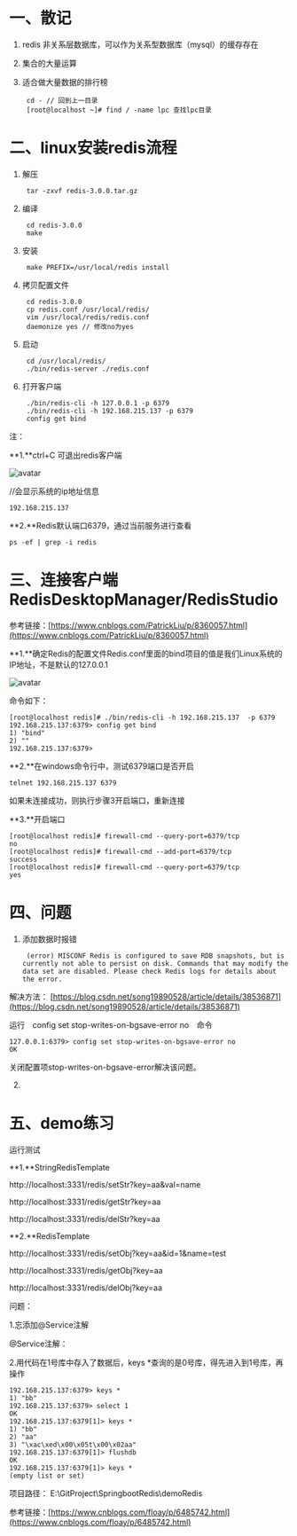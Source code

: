 # 一、散记 #

1. redis 非关系层数据库，可以作为关系型数据库（mysql）的缓存存在
2. 集合的大量运算
3. 适合做大量数据的排行榜

		cd - // 回到上一目录
		[root@localhost ~]# find / -name lpc 查找lpc目录


# 二、linux安装redis流程 #

1. 解压

		tar -zxvf redis-3.0.0.tar.gz

2. 编译

    	cd redis-3.0.0
    	make

3. 安装

      	make PREFIX=/usr/local/redis install

4. 拷贝配置文件

		cd redis-3.0.0
		cp redis.conf /usr/local/redis/
		vim /usr/local/redis/redis.conf
		daemonize yes // 修改no为yes

5. 启动

    	cd /usr/local/redis/
		./bin/redis-server ./redis.conf



6. 打开客户端

    	./bin/redis-cli -h 127.0.0.1 -p 6379
    	./bin/redis-cli -h 192.168.215.137 -p 6379
    	config get bind

注：

**1.**ctrl+C 可退出redis客户端

![avatar](E:\book\linux+redis\pic\redis学习1.png)

//会显示系统的ip地址信息

    192.168.215.137

**2.**Redis默认端口6379，通过当前服务进行查看

   	ps -ef | grep -i redis


# 三、连接客户端RedisDesktopManager/RedisStudio #

参考链接：[https://www.cnblogs.com/PatrickLiu/p/8360057.html](https://www.cnblogs.com/PatrickLiu/p/8360057.html)

**1.**确定Redis的配置文件Redis.conf里面的bind项目的值是我们Linux系统的IP地址，不是默认的127.0.0.1

![avatar](E:\book\linux+redis\pic\redis学习2.png)

命令如下：

    [root@localhost redis]# ./bin/redis-cli -h 192.168.215.137  -p 6379
    192.168.215.137:6379> config get bind
    1) "bind"
    2) ""
    192.168.215.137:6379> 


**2.**在windows命令行中，测试6379端口是否开启
	
    telnet 192.168.215.137 6379

如果未连接成功，则执行步骤3开启端口，重新连接

**3.**开启端口

    [root@localhost redis]# firewall-cmd --query-port=6379/tcp
    no
    [root@localhost redis]# firewall-cmd --add-port=6379/tcp
    success
    [root@localhost redis]# firewall-cmd --query-port=6379/tcp
    yes
    




# 四、问题 #

1. 添加数据时报错 

    	(error) MISCONF Redis is configured to save RDB snapshots, but is currently not able to persist on disk. Commands that may modify the data set are disabled. Please check Redis logs for details about the error.


解决方法： [https://blog.csdn.net/song19890528/article/details/38536871](https://blog.csdn.net/song19890528/article/details/38536871)

运行　config set stop-writes-on-bgsave-error no　命令

    127.0.0.1:6379> config set stop-writes-on-bgsave-error no
    OK

关闭配置项stop-writes-on-bgsave-error解决该问题。



2. 


# 五、demo练习 #

运行测试

**1.**StringRedisTemplate

http://localhost:3331/redis/setStr?key=aa&val=name

http://localhost:3331/redis/getStr?key=aa

http://localhost:3331/redis/delStr?key=aa

**2.**RedisTemplate

http://localhost:3331/redis/setObj?key=aa&id=1&name=test

http://localhost:3331/redis/getObj?key=aa

http://localhost:3331/redis/delObj?key=aa


问题：

1.忘添加@Service注解

@Service注解：

2.用代码在1号库中存入了数据后，keys *查询的是0号库，得先进入到1号库，再操作
    
    192.168.215.137:6379> keys *
    1) "bb"
    192.168.215.137:6379> select 1
    OK
    192.168.215.137:6379[1]> keys *
    1) "bb"
    2) "aa"
    3) "\xac\xed\x00\x05t\x00\x02aa"
    192.168.215.137:6379[1]> flushdb
    OK
    192.168.215.137:6379[1]> keys *
    (empty list or set)





项目路径： E:\GitProject\SpringbootRedis\demoRedis

参考链接：[https://www.cnblogs.com/floay/p/6485742.html](https://www.cnblogs.com/floay/p/6485742.html)